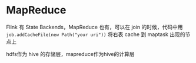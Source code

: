 # MapReduce

Flink 有 State Backends，MapReduce 也有，可以在 join 的时候，代码中用 `job.addCacheFile(new Path("your uri"))` 将右表 cache 到 maptask 出现的节点上





hdfs作为 hive 的存储层，mapreduce作为hive的计算层